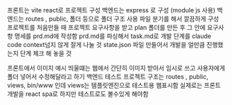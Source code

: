 프론트는 vite react로 프로젝트 구성
백엔드는 express 로 구성 (module js 사용)
백엔드는 routes , public, 폴더 등으로 폴더 구조 사용
파일 분기를 해서 깔끔하게 구성
프로젝트를 처음만들 때 프로젝트 요구사항을 받고
plan 폴더를 만든 후 그 안에 요구사항 명세를 prd.md에 작성함
prd.md를 파싱해서 task.md로 개발 단계를 claude code context넘지 않게 잘게 나눌 것
state.json 파일 만들어서 개발을 얼만큼 진행했는지 단계 체크 해 놓을 것

프론트에서 이미지 예시 띄울떄는 웹에서 간단히 이미지 받아서 임시로 쓰고 사용자에게 폴더 넣어서 수정해달라고 하기
백엔드 테스트 프로젝트 구조는 routes , public, views, bin/www 인데 views는 템플릿엔진으로 테스트용 웹표시함 실제로는 프론트 개발을 react spa로 하지만 테스트로도 볼수있게 해야함
